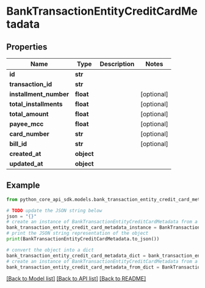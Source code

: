 # BankTransactionEntityCreditCardMetadata


## Properties

Name | Type | Description | Notes
------------ | ------------- | ------------- | -------------
**id** | **str** |  | 
**transaction_id** | **str** |  | 
**installment_number** | **float** |  | [optional] 
**total_installments** | **float** |  | [optional] 
**total_amount** | **float** |  | [optional] 
**payee_mcc** | **float** |  | [optional] 
**card_number** | **str** |  | [optional] 
**bill_id** | **str** |  | [optional] 
**created_at** | **object** |  | 
**updated_at** | **object** |  | 

## Example

```python
from python_core_api_sdk.models.bank_transaction_entity_credit_card_metadata import BankTransactionEntityCreditCardMetadata

# TODO update the JSON string below
json = "{}"
# create an instance of BankTransactionEntityCreditCardMetadata from a JSON string
bank_transaction_entity_credit_card_metadata_instance = BankTransactionEntityCreditCardMetadata.from_json(json)
# print the JSON string representation of the object
print(BankTransactionEntityCreditCardMetadata.to_json())

# convert the object into a dict
bank_transaction_entity_credit_card_metadata_dict = bank_transaction_entity_credit_card_metadata_instance.to_dict()
# create an instance of BankTransactionEntityCreditCardMetadata from a dict
bank_transaction_entity_credit_card_metadata_from_dict = BankTransactionEntityCreditCardMetadata.from_dict(bank_transaction_entity_credit_card_metadata_dict)
```
[[Back to Model list]](../README.md#documentation-for-models) [[Back to API list]](../README.md#documentation-for-api-endpoints) [[Back to README]](../README.md)


